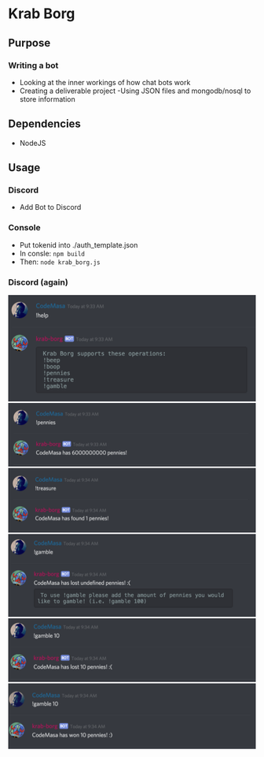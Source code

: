 # Krab Borg #
## Purpose ###
### Writing a bot ###
- Looking at the inner workings of how chat bots work
- Creating a deliverable project
-Using JSON files and mongodb/nosql to store information

## Dependencies ##
- NodeJS

## Usage ##
### Discord ###
- Add Bot to Discord

### Console ###
- Put tokenid into ./auth_template.json
- In consle: `npm build`
- Then: `node krab_borg.js`

### Discord (again) ###
![help](help.png)
![pennies](pennies.png)
![treasure](treasure.png)
![gamble1](gamble1.png)
![gamble2](gamble2.png)
![gamble1](gamble3.png)



